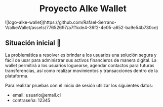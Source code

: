 <h1 align="center">Proyecto Alke Wallet</h1>
![logo-alke-wallet](https://github.com/Rafael-Serrano-V/alkeWallet/assets/77652697/a7f1cde4-36f2-4e05-a652-ba9e54b730ce)

<h2>Situación inicial 📍</h2>
<p>La problemática a resolver es brindar a
los usuarios una solución segura y fácil de usar para administrar sus
activos financieros de manera digital. La wallet permitirá a los usuarios
loguearse, agendar contactos para futuras transferencias, así como
realizar movimientos y transacciones dentro de la plataforma.</p>

<p>Para realizar pruebas con el inicio de sesión utilizar los siguientes datos: </p>
<ul>
  <li>email: usuario@email.cl</li>
  <li> contraseña: 12345</li>
</ul>
